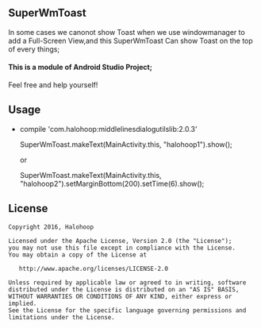 ## SuperWmToast

In some cases we canonot show Toast when we use windowmanager to add a Full-Screen View,and this SuperWmToast Can show Toast on the top of every things;

#### This is a module of Android Studio Project;

Feel free and help yourself!

## Usage

* compile 'com.halohoop:middlelinesdialogutilslib:2.0.3'

	SuperWmToast.makeText(MainActivity.this, "halohoop1").show();

	or

	SuperWmToast.makeText(MainActivity.this, "halohoop2").setMarginBottom(200).setTime(6).show();

## License

    Copyright 2016, Halohoop

    Licensed under the Apache License, Version 2.0 (the "License");
    you may not use this file except in compliance with the License.
    You may obtain a copy of the License at

       http://www.apache.org/licenses/LICENSE-2.0

    Unless required by applicable law or agreed to in writing, software
    distributed under the License is distributed on an "AS IS" BASIS,
    WITHOUT WARRANTIES OR CONDITIONS OF ANY KIND, either express or implied.
    See the License for the specific language governing permissions and
    limitations under the License.
